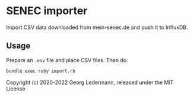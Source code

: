 # SENEC importer

Import CSV data downloaded from mein-senec.de and push it to InfluxDB.

## Usage

Prepare an `.env` file and place CSV files. Then do:

```bash
bundle exec ruby import.rb
```

Copyright (c) 2020-2022 Georg Ledermann, released under the MIT License
